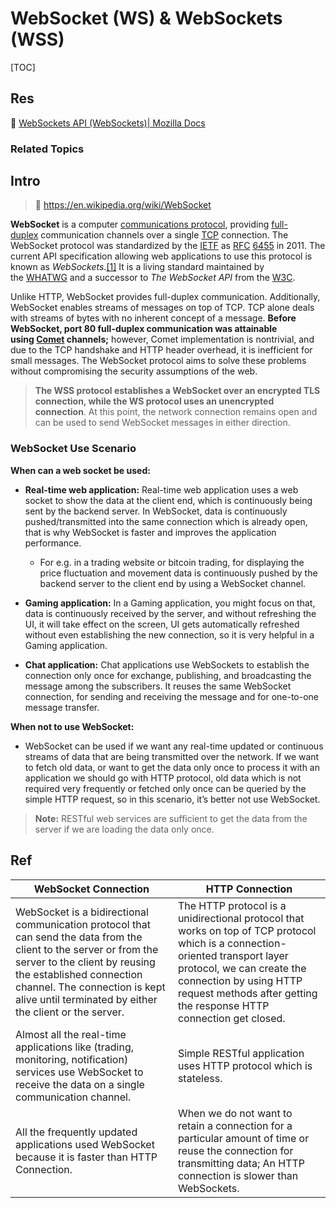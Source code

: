 # WebSocket (WS) & WebSockets (WSS)

[TOC]



## Res
📂 [ WebSockets API (WebSockets)| Mozilla Docs](https://developer.mozilla.org/en-US/docs/Web/API/WebSockets_API)


### Related Topics



## Intro
> 🔗 https://en.wikipedia.org/wiki/WebSocket

**WebSocket** is a computer [communications protocol](https://en.wikipedia.org/wiki/Communications_protocol "Communications protocol"), providing [full-duplex](https://en.wikipedia.org/wiki/Full-duplex "Full-duplex") communication channels over a single [TCP](https://en.wikipedia.org/wiki/Transmission_Control_Protocol "Transmission Control Protocol") connection. The WebSocket protocol was standardized by the [IETF](https://en.wikipedia.org/wiki/Internet_Engineering_Task_Force "Internet Engineering Task Force") as [RFC](https://en.wikipedia.org/wiki/RFC_(identifier) "RFC (identifier)") [6455](https://datatracker.ietf.org/doc/html/rfc6455) in 2011. The current API specification allowing web applications to use this protocol is known as _WebSockets_.[[1]](https://en.wikipedia.org/wiki/WebSocket#cite_note-1) It is a living standard maintained by the [WHATWG](https://en.wikipedia.org/wiki/Web_Hypertext_Application_Technology_Working_Group "Web Hypertext Application Technology Working Group") and a successor to _The WebSocket API_ from the [W3C](https://en.wikipedia.org/wiki/World_Wide_Web_Consortium "World Wide Web Consortium").

Unlike HTTP, WebSocket provides full-duplex communication. Additionally, WebSocket enables streams of messages on top of TCP. TCP alone deals with streams of bytes with no inherent concept of a message. **Before WebSocket, port 80 full-duplex communication was attainable using [Comet](https://en.wikipedia.org/wiki/Comet_(programming) "Comet (programming)") channels;** however, Comet implementation is nontrivial, and due to the TCP handshake and HTTP header overhead, it is inefficient for small messages. The WebSocket protocol aims to solve these problems without compromising the security assumptions of the web.

> **The WSS protocol establishes a WebSocket over an encrypted TLS connection, while the WS protocol uses an unencrypted connection**. At this point, the network connection remains open and can be used to send WebSocket messages in either direction.


### WebSocket Use Scenario
**When can a web socket be used:**
- **Real-time web application:** Real-time web application uses a web socket to show the data at the client end, which is continuously being sent by the backend server. In WebSocket, data is continuously pushed/transmitted into the same connection which is already open, that is why WebSocket is faster and improves the application performance. 
	- For e.g. in a trading website or bitcoin trading, for displaying the price fluctuation and movement data is continuously pushed by the backend server to the client end by using a WebSocket channel.
 
- **Gaming application:** In a Gaming application, you might focus on that, data is continuously received by the server, and without refreshing the UI, it will take effect on the screen, UI gets automatically refreshed without even establishing the new connection, so it is very helpful in a Gaming application.
 
- **Chat application:** Chat applications use WebSockets to establish the connection only once for exchange, publishing, and broadcasting the message among the subscribers. It reuses the same WebSocket connection, for sending and receiving the message and for one-to-one message transfer.

**When not to use WebSocket:**
- WebSocket can be used if we want any real-time updated or continuous streams of data that are being transmitted over the network. If we want to fetch old data, or want to get the data only once to process it with an application we should go with HTTP protocol, old data which is not required very frequently or fetched only once can be queried by the simple HTTP request, so in this scenario, it’s better not use WebSocket.

> **Note:** RESTful web services are sufficient to get the data from the server if we are loading the data only once.



## Ref
[👍 What is web socket and how it is different from the HTTP? | GeeksforGeeks]: https://www.geeksforgeeks.org/what-is-web-socket-and-how-it-is-different-from-the-http/

|WebSocket Connection|HTTP Connection|
|---|---|
|WebSocket is a bidirectional communication protocol that can send the data from the client to the server or from the server to the client by reusing the established connection channel. The connection is kept alive until terminated by either the client or the server.|The HTTP protocol is a unidirectional protocol that works on top of TCP protocol which is a connection-oriented transport layer protocol, we can create the connection by using HTTP request methods after getting the response HTTP connection get closed.|
|Almost all the real-time applications like (trading, monitoring, notification) services use WebSocket to receive the data on a single communication channel.|Simple RESTful application uses HTTP protocol which is stateless.|
|All the frequently updated applications used WebSocket because it is faster than HTTP Connection.|When we do not want to retain a connection for a particular amount of time or reuse the connection for transmitting data; An HTTP connection is slower than WebSockets.|


[Comet (programming) | wikipedia]: https://en.wikipedia.org/wiki/Comet_(programming)

[Server-sent events | wikipedia]: https://en.wikipedia.org/wiki/Server-sent_events


